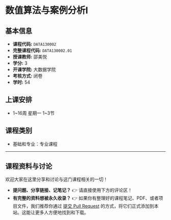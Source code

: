 # 数值算法与案例分析I

## 基本信息

- **课程代码:** `DATA130002`
- **完整课程代码:** `DATA130002.01`
- **授课教师:** 邵美悦
- **学分:** 3
- **开课学院:** 大数据学院
- **考核方式:** 闭卷
- **学时:** 54

## 上课安排

- 1~16周 星期一 1~3节

## 课程类别

- 基础和专业：专业课程

---

## 课程资料与讨论

欢迎大家在这里分享和讨论与这门课程相关的一切！

*   **提问题、分享链接、记笔记？** 👉 请直接使用下方的评论区！
*   **有完整的资料想被永久收录？** 👉 如果你有整理好的课程笔记、PDF、或者项目文件，我们推荐你通过 [提交 Pull Request](https://github.com/cedric1902666/fudan-ds-info/pulls) 的方式，将它们正式添加到本站。这能让更多人方便地找到和下载。